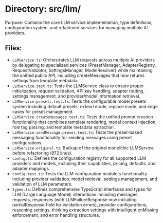 # Directory: src/llm/

Purpose: Contains the core LLM service implementation, type definitions, configuration system, and refactored services for managing multiple AI providers.

## Files:

- `LLMService.ts`: Orchestrates LLM requests across multiple AI providers by delegating to specialized services (PresetManager, AdapterRegistry, RequestValidator, SettingsManager, ModelResolver) while maintaining the unified public API, including createMessages that now returns settings from template metadata.
- `LLMService.test.ts`: Tests the LLMService class to ensure proper initialization, request validation, API key handling, adapter routing, settings management, and provider/model information retrieval.
- `LLMService.presets.test.ts`: Tests the configurable model presets system including default presets, extend mode, replace mode, and edge cases for preset management.
- `LLMService.createMessages.test.ts`: Tests the unified prompt creation functionality that combines template rendering, model context injection, role tag parsing, and template metadata extraction.
- `LLMService.sendMessage.preset.test.ts`: Tests the preset-based messaging functionality for sending messages using preset configurations.
- `LLMService.original.ts`: Backup of the original monolithic LLMService before refactoring (872 lines).
- `config.ts`: Defines the configuration registry for all supported LLM providers and models, including their capabilities, pricing, defaults, and adapter mappings.
- `config.test.ts`: Tests the LLM configuration module's functionality including provider validation, model retrieval, settings management, and validation of LLM parameters.
- `types.ts`: Defines comprehensive TypeScript interfaces and types for LLM (Large Language Model) interactions including messages, requests, responses (with LLMFailureResponse now including partialResponse field for validation errors), provider configurations, reasoning settings, thinking extraction settings with intelligent onMissing enforcement, and error handling structures.